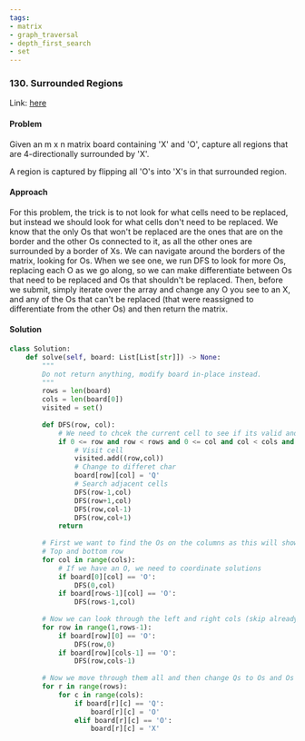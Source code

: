 ```yaml
---
tags:
- matrix
- graph_traversal
- depth_first_search
- set
---
```


### 130. Surrounded Regions
Link: [here](https://leetcode.com/problems/surrounded-regions/)

#### Problem
Given an m x n matrix board containing 'X' and 'O', capture all regions that are 4-directionally surrounded by 'X'.

A region is captured by flipping all 'O's into 'X's in that surrounded region.

#### Approach
For this problem, the trick is to not look for what cells need to be replaced, but instead we should look for what cells don't need to be replaced. 
We know that the only Os that won't be replaced are the ones that are on the border and the other Os connected to it, as all the other ones are surrounded by a border of Xs. 
We can navigate around the borders of the matrix, looking for Os. When we see one, we run DFS to look for more Os, replacing each O as we go along, so we can make differentiate between Os that need to be replaced and Os that shouldn't be replaced.
Then, before we submit, simply iterate over the array and change any O you see to an X, and any of the Os that can't be replaced (that were reassigned to differentiate from the other Os) and then return the matrix.

#### Solution
```python 
class Solution:
    def solve(self, board: List[List[str]]) -> None:
        """
        Do not return anything, modify board in-place instead.
        """
        rows = len(board)
        cols = len(board[0])
        visited = set()
        
        def DFS(row, col):
            # We need to chcek the current cell to see if its valid and O
            if 0 <= row and row < rows and 0 <= col and col < cols and board[row][col] == 'O' and (row, col) not in visited:
                # Visit cell
                visited.add((row,col))
                # Change to differet char
                board[row][col] = 'Q'
                # Search adjacent cells
                DFS(row-1,col)
                DFS(row+1,col)
                DFS(row,col-1)
                DFS(row,col+1)
            return 
        
        # First we want to find the Os on the columns as this will show the non-surrounded items
        # Top and bottom row
        for col in range(cols):
            # If we have an O, we need to coordinate solutions 
            if board[0][col] == 'O':
                DFS(0,col)
            if board[rows-1][col] == 'O':
                DFS(rows-1,col)
        
        # Now we can look through the left and right cols (skip already visited)
        for row in range(1,rows-1):
            if board[row][0] == 'O':
                DFS(row,0)
            if board[row][cols-1] == 'O':
                DFS(row,cols-1)
        
        # Now we move through them all and then change Qs to Os and Os to Xs
        for r in range(rows):
            for c in range(cols):
                if board[r][c] == 'Q':
                    board[r][c] = 'O'
                elif board[r][c] == 'O':
                    board[r][c] = 'X'
```
